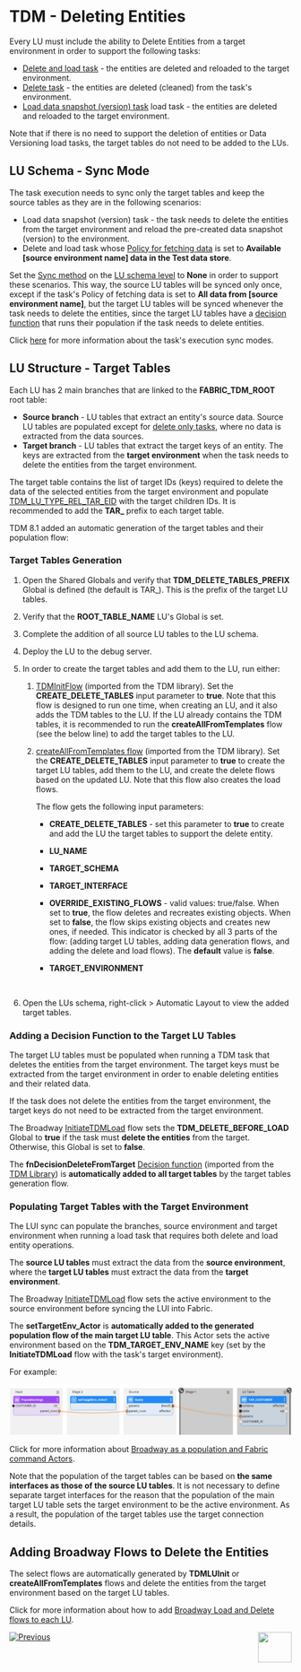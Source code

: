 # TDM - Deleting Entities

Every LU must include the ability to Delete Entities from a target environment in order to support the following tasks:

- [Delete and load task](/articles/TDM/tdm_gui/17a_task_target_component_entities.md#delete) - the entities are deleted and reloaded to the target environment.
- [Delete task](/articles/TDM/tdm_gui/17a_task_target_component_entities.md#delete) - the entities are deleted (cleaned) from the task's environment.
- [Load data snapshot (version) task](/articles/TDM/tdm_gui/15_data_flux_task.md#how-do-i-load-a-data-snapshot) load task - the entities are deleted and reloaded to the target environment.

Note that if there is no need to support the deletion of entities or Data Versioning load tasks, the target tables do not need to be added to the LUs.

## LU Schema - Sync Mode

The task execution needs to sync only the target tables and keep the source tables as they are in the following scenarios:

- Load data snapshot (version) task - the task needs to delete the entities from the target environment and reload the pre-created data snapshot (version) to the environment.
- Delete and load task whose [Policy for fetching data](/articles/TDM/tdm_gui/14b_task_source_component_entities.md#policy-for-fetching-data) is set to **Available [source environment name] data in the Test data store**. 

Set the [Sync method](/articles/14_sync_LU_instance/04_sync_methods.md) on the [LU schema level](/articles/14_sync_LU_instance/07_sync_levels.md) to **None** in order to support these scenarios. This way, the source LU tables will be synced only once, except if the task's Policy of fetching data is set to **All data from [source environment name]**, but the target LU tables will be synced whenever the task needs to delete the entities, since the target LU tables have a [decision function](#adding-a-decision-function-to-the-target-lu-tables) that runs their population if the task needs to delete entities.

Click [here](https://github.com/k2view-academy/K2View-Academy/blob/Academy_8.0_TDM_9.0/articles/TDM/tdm_architecture/04_task_execution_overridden_parameters.md#overriding-the-sync-mode-on-the-task-execution) for more information about the task's execution sync modes.

## LU Structure - Target Tables

Each LU has 2 main branches that are linked to the **FABRIC_TDM_ROOT** root table:

- **Source branch** - LU tables that extract an entity's source data. Source LU tables are populated except for [delete only tasks](/articles/TDM/tdm_gui/19_delete_only_task.md), where no data is extracted from the data sources.
- **Target branch** - LU tables that extract the target keys of an entity. The keys are extracted from the **target environment** when the task needs to delete the entities from the target environment.

The target table contains the list of target IDs (keys) required to delete the data of the selected entities from the target environment and populate [TDM_LU_TYPE_REL_TAR_EID](06_tdm_implementation_support_hierarchy.md#tdm_lu_type_rel_tar_eid) with the target children IDs. It is recommended to add the **TAR_** prefix to each target table. 

TDM 8.1 added an automatic generation of the target tables and their population flow:

### Target Tables Generation

1. Open the Shared Globals and verify that **TDM_DELETE_TABLES_PREFIX** Global is defined (the default is  TAR_). This is the prefix of the target LU tables.

2. Verify that the **ROOT_TABLE_NAME** LU's Global is set. 

3. Complete the addition of all source LU tables to the LU schema.

4. Deploy the LU to the debug server.

5. In order to create the target tables and add them to the LU, run either:

   1. [TDMInitFlow](05_tdm_lu_implementation_general.md#ii-run-the-tdmluinit-flow) (imported from the TDM library). Set the  **CREATE_DELETE_TABLES** input parameter to **true**. Note that this flow is designed to run one time, when creating an LU, and it also adds the TDM tables to the LU. If the LU already contains the TDM tables, it is recommended to run the **createAllFromTemplates** flow (see the below line) to add the target tables to the LU.

   2. [createAllFromTemplates flow](11_tdm_implementation_using_generic_flows.md#step-3---create-load-and-delete-flows) (imported from the TDM library). Set the  **CREATE_DELETE_TABLES** input parameter to **true** to create the target LU tables, add them to the LU, and create the delete flows based on the updated LU. Note that this flow also creates the load flows.
      
      The flow gets the following input parameters:

      - **CREATE_DELETE_TABLES** - set this parameter to **true** to create and add the LU the target tables to support the delete entity. 

      - **LU_NAME**

      - **TARGET_SCHEMA**

      - **TARGET_INTERFACE**

      - **OVERRIDE_EXISTING_FLOWS** - valid values: true/false. When set to **true**, the flow deletes and recreates existing objects. When set to **false**, the flow skips existing objects and creates new ones, if needed. This indicator is checked by all 3 parts of the flow: (adding target LU tables, adding data generation flows, and adding the delete and load flows). The **default** value is **false**.

      - **TARGET_ENVIRONMENT**

        ​    

6. Open the LUs schema, right-click > Automatic Layout to view the added target tables.

   

### Adding a Decision Function to the Target LU Tables

The target LU tables must be populated when running a TDM task that deletes the entities from the target environment. The target keys must be extracted from the target environment in order to enable deleting entities and their related data.

If the task does not delete the entities from the target environment, the target keys do not need to be extracted from the target environment.

The Broadway [InitiateTDMLoad](10_tdm_generic_broadway_flows.md#initialization) flow sets the **TDM_DELETE_BEFORE_LOAD** Global to **true** if the task must **delete the entities** from the target. Otherwise, this Global is set to **false**.   

The **fnDecisionDeleteFromTarget** [Decision function](/articles/14_sync_LU_instance/05_sync_decision_functions.md) (imported from the [TDM Library](04_fabric_tdm_library.md)) is **automatically added to all target tables** by the target tables generation flow. 

### Populating Target Tables with the Target Environment

The LUI sync can populate the branches, source environment and target environment when running a load task that requires both delete and load entity operations. 

The **source LU tables** must extract the data from the **source environment**, where the **target LU tables** must extract the data from the **target environment**.

The Broadway [InitiateTDMLoad](10_tdm_generic_broadway_flows.md#initialization) flow sets the active environment to the source environment before syncing the LUI into Fabric.

The **setTargetEnv_Actor** is **automatically added to the generated population flow of the main target LU table**. This Actor sets the active environment based on the **TDM_TARGET_ENV_NAME** key (set by the **InitiateTDMLoad** flow with the task's target environment).

For example:

 ![Broadway population](images/broadway_tar_table_population_example.png)

 Click for more information about [Broadway as a population and Fabric command Actors](/articles/19_Broadway/09_broadway_integration_with_Fabric.md).

Note that the population of the target tables can be based on **the same interfaces as those of the source LU tables**. It is not necessary to define separate target interfaces for the reason that the population of the main target LU table sets the target environment to be the active environment. As a result, the population of the target tables use the target connection details. 

## Adding Broadway Flows to Delete the Entities

The select flows are automatically generated  by **TDMLUInit** or **createAllFromTemplates** flows and delete the entities from the target environment based on the target LU tables.

Click for more information about how to add [Broadway Load and Delete flows to each LU](11_tdm_implementation_using_generic_flows.md).



[![Previous](/articles/images/Previous.png)](07_tdm_implementation_parameters_handling.md)[<img align="right" width="60" height="54" src="/articles/images/Next.png">](09_tdm_reference_implementation.md)

